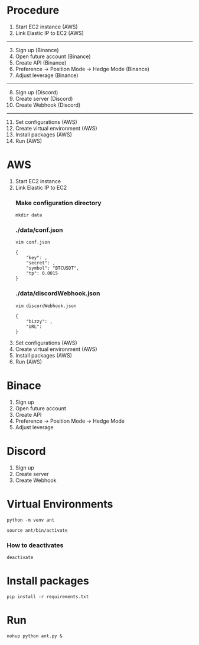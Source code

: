 # Procedure
1. Start EC2 instance (AWS)
2. Link Elastic IP to EC2 (AWS)
---
3. Sign up (Binance)
4. Open future account (Binance)
5. Create API (Binance)
6. Preference -> Position Mode -> Hedge Mode (Binance)
7. Adjust leverage (Binance)
---
8. Sign up (Discord)
9. Create server (Discord)
10. Create Webhook (Discord)
---
11. Set configurations (AWS)
12. Create virtual environment (AWS)
13. Install packages (AWS)
14. Run (AWS)

# AWS
1. Start EC2 instance
2. Link Elastic IP to EC2
    ### Make configuration directory
    ```
    mkdir data
    ```
    ### ./data/conf.json
    ```
    vim conf.json
    ```
    ```
    {
        "key": ,
        "secret": ,
        "symbol": "BTCUSDT",
        "tp": 0.0015
    }
    ```
    ### ./data/discordWebhook.json
    ```
    vim discordWebhook.json
    ```
    ```
    {
        "bizzy": ,
        "URL": 
    }
    ```
3. Set configurations (AWS)
4. Create virtual environment (AWS)
5. Install packages (AWS)
6. Run (AWS)

# Binace
1. Sign up
2. Open future account
3. Create API
4. Preference -> Position Mode -> Hedge Mode
5. Adjust leverage
# Discord
1. Sign up
2. Create server
3. Create Webhook
# Virtual Environments
```
python -m venv ant
```
```
source ant/bin/activate
```
### How to deactivates
```
deactivate
```
# Install packages
```
pip install -r requirements.txt
```
# Run
```
nohup python ant.py &
```